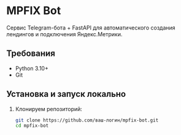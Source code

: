 # MPFIX Bot

Сервис Telegram-бота + FastAPI для автоматического создания лендингов и подключения Яндекс.Метрики.

## Требования
- Python 3.10+
- Git

## Установка и запуск локально
1. Клонируем репозиторий:
   ```bash
   git clone https://github.com/ваш-логин/mpfix-bot.git
   cd mpfix-bot
